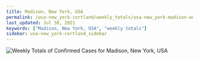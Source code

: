 ```yaml
---
title: Madison, New York, USA
permalink: /usa-new_york-cortland/weekly_totals/usa-new_york-madison-weekly_totals.html
last_updated: Jul 30, 2021
keywords: ["Madison, New York, USA", "weekly totals"]
sidebar: usa-new_york-cortland_sidebar
---
```


![Weekly Totals of Confirmed Cases for Madison, New York, USA](/covid_tracker/images/graphs/usa-new_york-madison-weekly_totals_graph.png)
